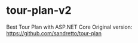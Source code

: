 # tour-plan-v2
Best Tour Plan with ASP.NET Core
Original version: https://github.com/sandretto/tour-plan
